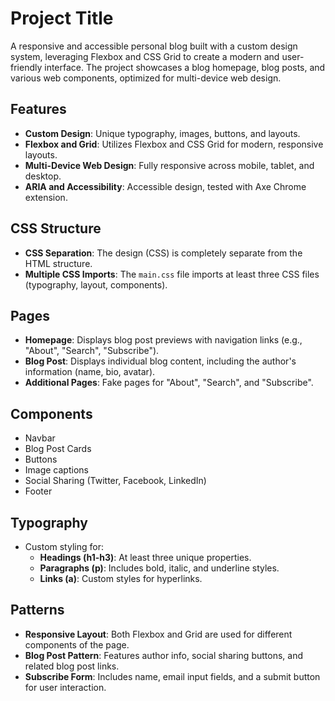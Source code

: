 # Project Title

A responsive and accessible personal blog built with a custom design system, leveraging Flexbox and CSS Grid to create a modern and user-friendly interface. The project showcases a blog homepage, blog posts, and various web components, optimized for multi-device web design.

## Features

- **Custom Design**: Unique typography, images, buttons, and layouts.
- **Flexbox and Grid**: Utilizes Flexbox and CSS Grid for modern, responsive layouts.
- **Multi-Device Web Design**: Fully responsive across mobile, tablet, and desktop.
- **ARIA and Accessibility**: Accessible design, tested with Axe Chrome extension.

## CSS Structure

- **CSS Separation**: The design (CSS) is completely separate from the HTML structure.
- **Multiple CSS Imports**: The `main.css` file imports at least three CSS files (typography, layout, components).
  
## Pages

- **Homepage**: Displays blog post previews with navigation links (e.g., "About", "Search", "Subscribe").
- **Blog Post**: Displays individual blog content, including the author's information (name, bio, avatar).
- **Additional Pages**: Fake pages for "About", "Search", and "Subscribe".

## Components

- Navbar
- Blog Post Cards
- Buttons
- Image captions
- Social Sharing (Twitter, Facebook, LinkedIn)
- Footer

## Typography

- Custom styling for:
  - **Headings (h1-h3)**: At least three unique properties.
  - **Paragraphs (p)**: Includes bold, italic, and underline styles.
  - **Links (a)**: Custom styles for hyperlinks.

## Patterns

- **Responsive Layout**: Both Flexbox and Grid are used for different components of the page.
- **Blog Post Pattern**: Features author info, social sharing buttons, and related blog post links.
- **Subscribe Form**: Includes name, email input fields, and a submit button for user interaction.
